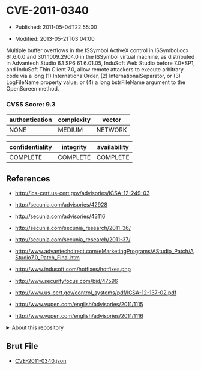 # CVE-2011-0340

- Published: 2011-05-04T22:55:00

- Modified: 2013-05-21T03:04:00

Multiple buffer overflows in the ISSymbol ActiveX control in ISSymbol.ocx 61.6.0.0 and 301.1009.2904.0 in the ISSymbol virtual machine, as distributed in Advantech Studio 6.1 SP6 61.6.01.05, InduSoft Web Studio before 7.0+SP1, and InduSoft Thin Client 7.0, allow remote attackers to execute arbitrary code via a long (1) InternationalOrder, (2) InternationalSeparator, or (3) LogFileName property value; or (4) a long bstrFileName argument to the OpenScreen method.

### CVSS Score: **9.3**

| authentication | complexity | vector |
| --- | --- | --- |
| NONE | MEDIUM | NETWORK |

| confidentiality | integrity | availability |
| --- | --- | --- |
| COMPLETE | COMPLETE | COMPLETE |

## References

* http://ics-cert.us-cert.gov/advisories/ICSA-12-249-03

* http://secunia.com/advisories/42928

* http://secunia.com/advisories/43116

* http://secunia.com/secunia_research/2011-36/

* http://secunia.com/secunia_research/2011-37/

* http://www.advantechdirect.com/eMarketingPrograms/AStudio_Patch/AStudio7.0_Patch_Final.htm

* http://www.indusoft.com/hotfixes/hotfixes.php

* http://www.securityfocus.com/bid/47596

* http://www.us-cert.gov/control_systems/pdf/ICSA-12-137-02.pdf

* http://www.vupen.com/english/advisories/2011/1115

* http://www.vupen.com/english/advisories/2011/1116

<details>
<summary>About this repository</summary> 

  This repository is part of the project [Live Hack CVE](https://github.com/Live-Hack-CVE). Main website can be found [www.live-hack.org](https://www.live-hack.org) 
  
  Made by [Sn0wAlice](https://github.com/Sn0wAlice) for the people that care about security and need to have a feed of the latest CVEs. Hope you enjoy it, don't forget to star the repo and follow me on [Twitter](https://twitter.com/Sn0wAlice) and [Github](https://github.com/Sn0wAlice). And that is my [personnal website](https://www.alice-snow.me/)

  - [Home Page](https://github.com/Live-Hack-CVE)
  - [Framework](https://github.com/Live-Hack-CVE/cve-framework)
  - [CVE database](https://github.com/Live-Hack-CVE/full_database)
  - [Changelog](https://github.com/Live-Hack-CVE/Changelog)
</details>

## Brut File

* [CVE-2011-0340.json](https://raw.githubusercontent.com/Live-Hack-CVE/full_database/main/cves/2011/CVE-2011-0340.json)

